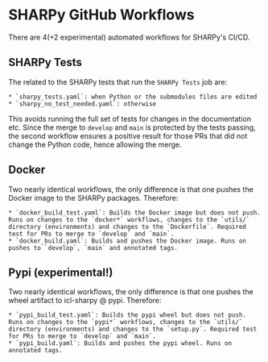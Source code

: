 # SHARPy GitHub Workflows

There are 4(+2 experimental) automated workflows for SHARPy's CI/CD.

## SHARPy Tests

The related to the SHARPy tests that run the `SHARPy Tests` job are:

    * `sharpy_tests.yaml`: when Python or the submodules files are edited
    * `sharpy_no_test_needed.yaml`: otherwise

This avoids running the full set of tests for changes in the documentation etc.
Since the merge to `develop` and `main` is protected by the tests passing, the 
second workflow ensures a positive result for those PRs that did not change the 
Python code, hence allowing the merge.

## Docker

Two nearly identical workflows, the only difference is that one pushes the Docker 
image to the SHARPy packages. Therefore:

    * `docker_build_test.yaml`: Builds the Docker image but does not push. Runs on changes to the `docker*` workflows, changes to the `utils/` directory (environments) and changes to the `Dockerfile`. Required test for PRs to merge to `develop` and `main`.
    * `docker_build.yaml`: Builds and pushes the Docker image. Runs on pushes to `develop`, `main` and annotated tags.

## Pypi (experimental!)

Two nearly identical workflows, the only difference is that one pushes the wheel 
artifact to icl-sharpy @ pypi. Therefore:

    * `pypi_build_test.yaml`: Builds the pypi wheel but does not push. Runs on changes to the `pypi*` workflows, changes to the `utils/` directory (environments) and changes to the `setup.py`. Required test for PRs to merge to `develop` and `main`.
    * `pypi_build.yaml`: Builds and pushes the pypi wheel. Runs on annotated tags.    
